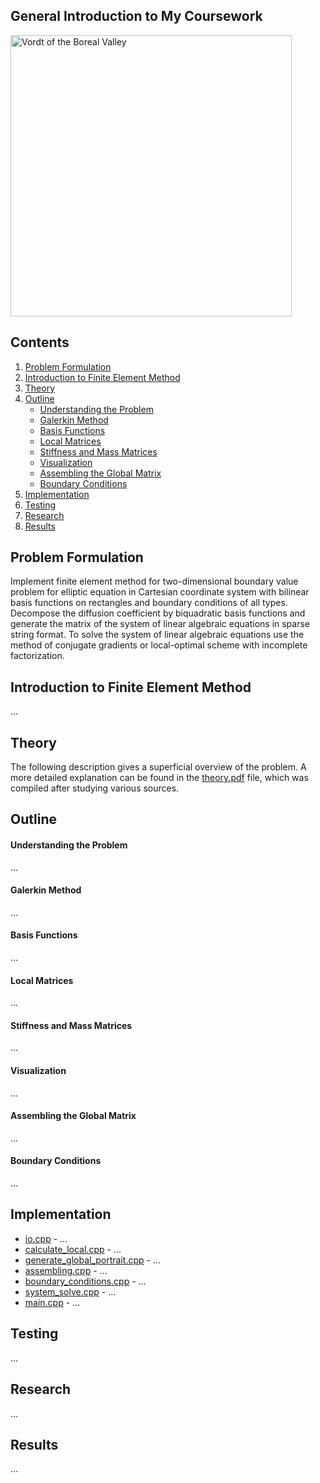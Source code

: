 ## General Introduction to My Coursework
<a href="https://www.youtube.com/watch?v=nxXcuDAv7Ss&t=107s"><img src="https://github.com/lenferdetroud/misc/blob/master/university/vordt_of_the_boreal_valley.png" alt="Vordt of the Boreal Valley" width="450"/></a>  

## Contents
1. [Problem Formulation](https://github.com/lenferdetroud/finite-element-method#problem-formulation)
2. [Introduction to Finite Element Method](https://github.com/lenferdetroud/finite-element-method#introduction-to-finite-element-method)
3. [Theory](https://github.com/lenferdetroud/finite-element-method#theory)
4. [Outline](https://github.com/lenferdetroud/finite-element-method#outline)
    * [Understanding the Problem](https://github.com/lenferdetroud/finite-element-method#understanding-the-problem)
    * [Galerkin Method](https://github.com/lenferdetroud/finite-element-method#galerkin-method)
    * [Basis Functions](https://github.com/lenferdetroud/finite-element-method#basis-functions)
    * [Local Matrices](https://github.com/lenferdetroud/finite-element-method#local-matrices)
    * [Stiffness and Mass Matrices](https://github.com/lenferdetroud/finite-element-method#stiffness-and-mass-matrices)
    * [Visualization](https://github.com/lenferdetroud/finite-element-method#visualization)
    * [Assembling the Global Matrix](https://github.com/lenferdetroud/finite-element-method#assembling-the-global-matrix)
    * [Boundary Conditions](https://github.com/lenferdetroud/finite-element-method#boundary-conditions)
5. [Implementation](https://github.com/lenferdetroud/finite-element-method#implementation)
6. [Testing](https://github.com/lenferdetroud/finite-element-method#testing)
7. [Research](https://github.com/lenferdetroud/finite-element-method#research)
8. [Results](https://github.com/lenferdetroud/finite-element-method#results)

## Problem Formulation
Implement finite element method for two-dimensional boundary value problem for elliptic equation in Cartesian coordinate system with bilinear basis functions on rectangles and boundary conditions of all types. Decompose the diffusion coefficient by biquadratic basis functions and generate the matrix of the system of linear algebraic equations in sparse string format. To solve the system of linear algebraic equations use the method of conjugate gradients or local-optimal scheme with incomplete factorization.
## Introduction to Finite Element Method
...
## Theory
The following description gives a superficial overview of the problem. A more detailed explanation can be found in the [theory.pdf](https://github.com/lenferdetroud/finite-element-method/tree/main/theory.pdf) file, which was compiled after studying various sources.
## Outline
#### Understanding the Problem
...
#### Galerkin Method
...
#### Basis Functions 
...
#### Local Matrices
...
#### Stiffness and Mass Matrices
...
#### Visualization
...
#### Assembling the Global Matrix
...
#### Boundary Conditions 
...
## Implementation
- [io.cpp](https://github.com/lenferdetroud/finite-element-method/blob/main/io.cpp) - ...  
- [calculate\_local.cpp](https://github.com/lenferdetroud/finite-element-method/blob/main/calculate_local.cpp) - ...   
- [generate\_global\_portrait.cpp](https://github.com/lenferdetroud/finite-element-method/blob/main/generate_global_portrait.cpp) - ...  
- [assembling.cpp](https://github.com/lenferdetroud/finite-element-method/blob/main/assembling.cpp) - ...  
- [boundary\_conditions.cpp](https://github.com/lenferdetroud/finite-element-method/blob/main/boundary_conditions.cpp) - ...  
- [system\_solve.cpp](https://github.com/lenferdetroud/finite-element-method/blob/main/system_solve.cpp) - ...  
- [main.cpp](https://github.com/lenferdetroud/finite-element-method/blob/main/main.cpp) - ...  
## Testing
...
## Research
...
## Results
...
